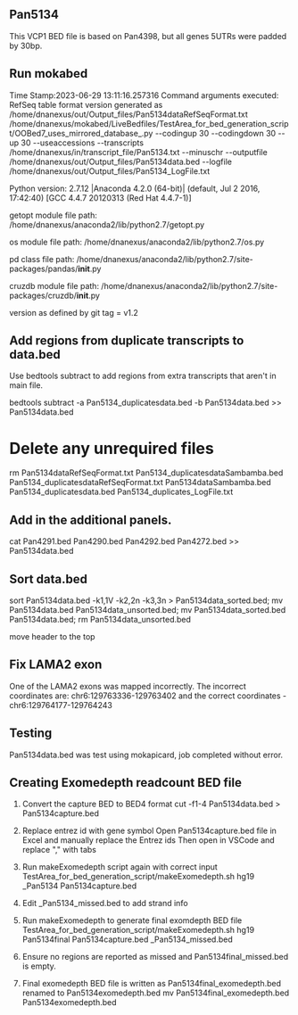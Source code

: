 ## Pan5134
This VCP1 BED file is based on Pan4398, but all genes 5UTRs were padded by 30bp.

## Run mokabed
Time Stamp:2023-06-29 13:11:16.257316
Command arguments executed:
RefSeq table format version generated as /home/dnanexus/out/Output_files/Pan5134dataRefSeqFormat.txt
/home/dnanexus/mokabed/LiveBedfiles/TestArea_for_bed_generation_script/OOBed7_uses_mirrored_database_.py --codingup 30 --codingdown 30 --up 30 --useaccessions --transcripts /home/dnanexus/in/transcript_file/Pan5134.txt --minuschr --outputfile /home/dnanexus/out/Output_files/Pan5134data.bed --logfile /home/dnanexus/out/Output_files/Pan5134_LogFile.txt 

 Python version: 2.7.12 |Anaconda 4.2.0 (64-bit)| (default, Jul  2 2016, 17:42:40) 
[GCC 4.4.7 20120313 (Red Hat 4.4.7-1)]

 getopt module file path: /home/dnanexus/anaconda2/lib/python2.7/getopt.py

 os module file path: /home/dnanexus/anaconda2/lib/python2.7/os.py

 pd class file path: /home/dnanexus/anaconda2/lib/python2.7/site-packages/pandas/__init__.py

 cruzdb module file path: /home/dnanexus/anaconda2/lib/python2.7/site-packages/cruzdb/__init__.py

version as defined by git tag = v1.2

## Add regions from duplicate transcripts to data.bed
Use bedtools subtract to add regions from extra transcripts that aren't in main file.

bedtools subtract -a Pan5134_duplicatesdata.bed -b Pan5134data.bed >> Pan5134data.bed

# Delete any unrequired files
rm Pan5134dataRefSeqFormat.txt Pan5134_duplicatesdataSambamba.bed Pan5134_duplicatesdataRefSeqFormat.txt Pan5134dataSambamba.bed Pan5134_duplicatesdata.bed Pan5134_duplicates_LogFile.txt

## Add in the additional panels.
cat Pan4291.bed Pan4290.bed Pan4292.bed Pan4272.bed >> Pan5134data.bed

## Sort data.bed
sort Pan5134data.bed -k1,1V -k2,2n -k3,3n > Pan5134data_sorted.bed; mv Pan5134data.bed Pan5134data_unsorted.bed; mv Pan5134data_sorted.bed Pan5134data.bed; rm Pan5134data_unsorted.bed

move header to the top

## Fix LAMA2 exon
One of the LAMA2 exons was mapped incorrectly.
The incorrect coordinates are: chr6:129763336-129763402 and the correct coordinates - chr6:129764177-129764243

## Testing
Pan5134data.bed was test using mokapicard, job completed without error.

## Creating Exomedepth readcount BED file

1. Convert the capture BED to BED4 format 
cut -f1-4 Pan5134data.bed > Pan5134capture.bed

2. Replace entrez id with gene symbol
Open Pan5134capture.bed file in Excel and manually replace the Entrez ids 
Then open in VSCode and replace "," with tabs

3. Run makeExomedepth script again with correct input
   TestArea_for_bed_generation_script/makeExomedepth.sh hg19 _Pan5134 Pan5134capture.bed

4. Edit _Pan5134_missed.bed to add strand info

5. Run makeExomedepth to generate final exomdepth BED file
    TestArea_for_bed_generation_script/makeExomedepth.sh hg19 Pan5134final Pan5134capture.bed _Pan5134_missed.bed

6. Ensure no regions are reported as missed and Pan5134final_missed.bed is empty.

7. Final exomedepth BED file is written as Pan5134final_exomedepth.bed renamed to Pan5134exomedepth.bed
    mv Pan5134final_exomedepth.bed Pan5134exomedepth.bed